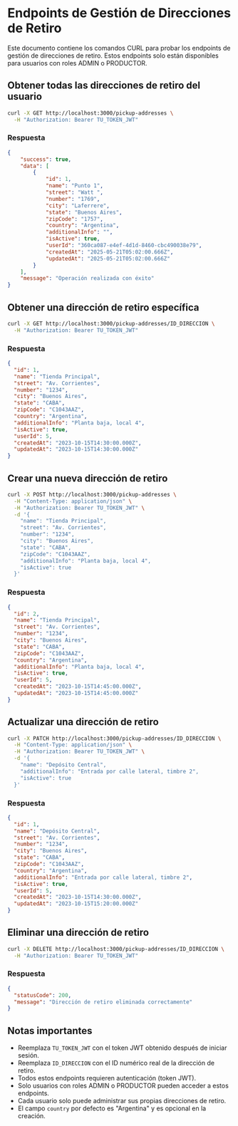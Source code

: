 # Endpoints de Gestión de Direcciones de Retiro

Este documento contiene los comandos CURL para probar los endpoints de gestión de direcciones de retiro. Estos endpoints solo están disponibles para usuarios con roles ADMIN o PRODUCTOR.

## Obtener todas las direcciones de retiro del usuario

```bash
curl -X GET http://localhost:3000/pickup-addresses \
  -H "Authorization: Bearer TU_TOKEN_JWT"
```

### Respuesta
```json
{
    "success": true,
    "data": [
        {
            "id": 1,
            "name": "Punto 1",
            "street": "Watt ",
            "number": "1769",
            "city": "Laferrere",
            "state": "Buenos Aires",
            "zipCode": "1757",
            "country": "Argentina",
            "additionalInfo": "",
            "isActive": true,
            "userId": "360ca087-e4ef-4d1d-8460-cbc490038e79",
            "createdAt": "2025-05-21T05:02:00.666Z",
            "updatedAt": "2025-05-21T05:02:00.666Z"
        }
    ],
    "message": "Operación realizada con éxito"
}
```

## Obtener una dirección de retiro específica

```bash
curl -X GET http://localhost:3000/pickup-addresses/ID_DIRECCION \
  -H "Authorization: Bearer TU_TOKEN_JWT"
```

### Respuesta
```json
{
  "id": 1,
  "name": "Tienda Principal",
  "street": "Av. Corrientes",
  "number": "1234",
  "city": "Buenos Aires",
  "state": "CABA",
  "zipCode": "C1043AAZ",
  "country": "Argentina",
  "additionalInfo": "Planta baja, local 4",
  "isActive": true,
  "userId": 5,
  "createdAt": "2023-10-15T14:30:00.000Z",
  "updatedAt": "2023-10-15T14:30:00.000Z"
}
```

## Crear una nueva dirección de retiro

```bash
curl -X POST http://localhost:3000/pickup-addresses \
  -H "Content-Type: application/json" \
  -H "Authorization: Bearer TU_TOKEN_JWT" \
  -d '{
    "name": "Tienda Principal",
    "street": "Av. Corrientes",
    "number": "1234",
    "city": "Buenos Aires",
    "state": "CABA",
    "zipCode": "C1043AAZ",
    "additionalInfo": "Planta baja, local 4",
    "isActive": true
  }'
```

### Respuesta
```json
{
  "id": 2,
  "name": "Tienda Principal",
  "street": "Av. Corrientes",
  "number": "1234",
  "city": "Buenos Aires",
  "state": "CABA",
  "zipCode": "C1043AAZ",
  "country": "Argentina",
  "additionalInfo": "Planta baja, local 4",
  "isActive": true,
  "userId": 5,
  "createdAt": "2023-10-15T14:45:00.000Z",
  "updatedAt": "2023-10-15T14:45:00.000Z"
}
```

## Actualizar una dirección de retiro

```bash
curl -X PATCH http://localhost:3000/pickup-addresses/ID_DIRECCION \
  -H "Content-Type: application/json" \
  -H "Authorization: Bearer TU_TOKEN_JWT" \
  -d '{
    "name": "Depósito Central",
    "additionalInfo": "Entrada por calle lateral, timbre 2",
    "isActive": true
  }'
```

### Respuesta
```json
{
  "id": 1,
  "name": "Depósito Central",
  "street": "Av. Corrientes",
  "number": "1234",
  "city": "Buenos Aires",
  "state": "CABA",
  "zipCode": "C1043AAZ",
  "country": "Argentina",
  "additionalInfo": "Entrada por calle lateral, timbre 2",
  "isActive": true,
  "userId": 5,
  "createdAt": "2023-10-15T14:30:00.000Z",
  "updatedAt": "2023-10-15T15:20:00.000Z"
}
```

## Eliminar una dirección de retiro

```bash
curl -X DELETE http://localhost:3000/pickup-addresses/ID_DIRECCION \
  -H "Authorization: Bearer TU_TOKEN_JWT"
```

### Respuesta
```json 
{
  "statusCode": 200,
  "message": "Dirección de retiro eliminada correctamente"
}
```

## Notas importantes

- Reemplaza `TU_TOKEN_JWT` con el token JWT obtenido después de iniciar sesión.
- Reemplaza `ID_DIRECCION` con el ID numérico real de la dirección de retiro.
- Todos estos endpoints requieren autenticación (token JWT).
- Solo usuarios con roles ADMIN o PRODUCTOR pueden acceder a estos endpoints.
- Cada usuario solo puede administrar sus propias direcciones de retiro.
- El campo `country` por defecto es "Argentina" y es opcional en la creación. 
